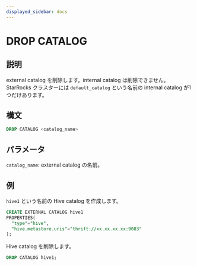 ```yaml
---
displayed_sidebar: docs
---
```


# DROP CATALOG

## 説明

external catalog を削除します。internal catalog は削除できません。StarRocks クラスターには `default_catalog` という名前の internal catalog が1つだけあります。

## 構文

```SQL
DROP CATALOG <catalog_name>
```

## パラメータ

`catalog_name`: external catalog の名前。

## 例

`hive1` という名前の Hive catalog を作成します。

```SQL
CREATE EXTERNAL CATALOG hive1
PROPERTIES(
  "type"="hive", 
  "hive.metastore.uris"="thrift://xx.xx.xx.xx:9083"
);
```

Hive catalog を削除します。

```SQL
DROP CATALOG hive1;
```